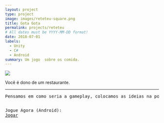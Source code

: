 ```yaml
---
layout: project
type: project
image: images/reteteu-square.png
title: Gota Gota
permalink: projects/reteteu
# All dates must be YYYY-MM-DD format!
date: 2018-07-01
labels:
  - Unity
  - C#
  - Android
summary: Um jogo  sobre os comida.
---
```


<img class="ui image" src="{{ site.baseurl }}/images/reteteu-header.png">

Você é dono de um restaurante.
<hr>
<pre>
Pensamos em como seria a gameplay, colocamos as ideias na ponta do lápis e desenhamos telas de como seria o jogo. Várias ideias foram descartadas durante o processo.


Jogue Agora (Android): <a href="https://play.google.com/store/apps/details?id=com.cakeroll.cleanplanet"><i class="large github icon"></i>Jogar</a>